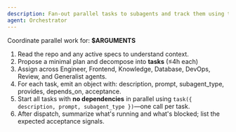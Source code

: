 ```yaml
---
description: Fan-out parallel tasks to subagents and track them using the task tool
agent: Orchestrator
---
```

Coordinate parallel work for: **$ARGUMENTS**

1) Read the repo and any active specs to understand context.
2) Propose a minimal plan and decompose into **tasks** (≤4h each)
3) Assign across Engineer, Frontend, Knowledge, Database, DevOps, Review, and Generalist agents.
4) For each task, emit an object with: description, prompt, subagent_type, provides, depends_on, acceptance.
5) Start all tasks with **no dependencies** in parallel using `task({ description, prompt, subagent_type })`—one call per task.
6) After dispatch, summarize what's running and what's blocked; list the expected acceptance signals.
